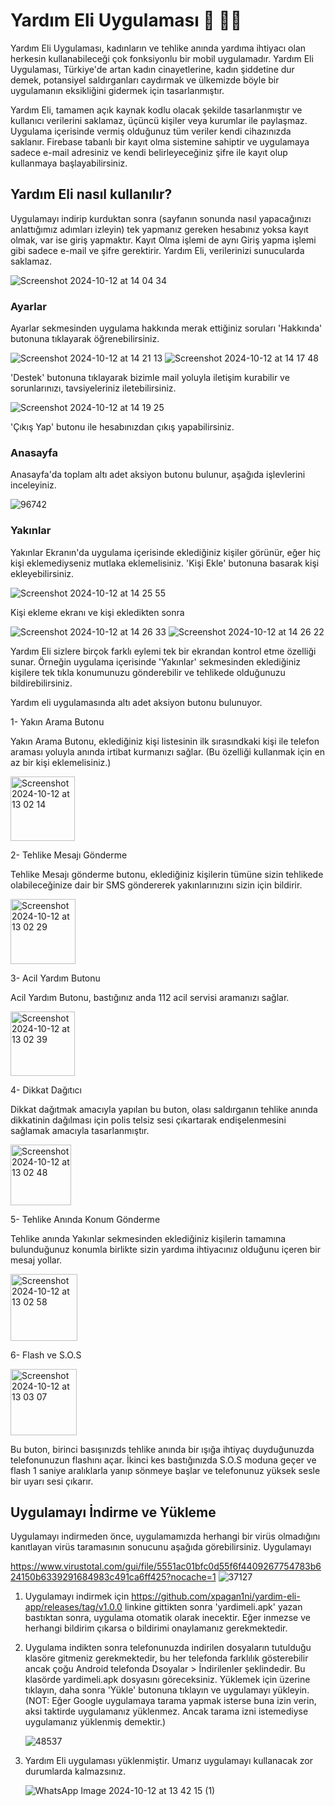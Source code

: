# Yardım Eli Uygulaması 🚨 🫴🏼

Yardım Eli Uygulaması, kadınların ve tehlike anında yardıma ihtiyacı olan herkesin kullanabileceği çok fonksiyonlu bir mobil uygulamadır. Yardım Eli Uygulaması, Türkiye'de artan kadın cinayetlerine, kadın şiddetine dur demek, potansiyel saldırganları caydırmak ve ülkemizde böyle bir uygulamanın eksikliğini gidermek için tasarlanmıştır.

Yardım Eli, tamamen açık kaynak kodlu olacak şekilde tasarlanmıştır ve kullanıcı verilerini saklamaz, üçüncü kişiler veya kurumlar ile paylaşmaz. Uygulama içerisinde vermiş olduğunuz tüm veriler kendi cihazınızda saklanır. Firebase tabanlı bir kayıt olma sistemine sahiptir ve uygulamaya sadece e-mail adresiniz ve kendi belirleyeceğiniz şifre ile kayıt olup kullanmaya başlayabilirsiniz. 

## Yardım Eli nasıl kullanılır?

Uygulamayı indirip kurduktan sonra (sayfanın sonunda nasıl yapacağınızı anlattığımız adımları izleyin) tek yapmanız gereken hesabınız yoksa kayıt olmak, var ise giriş yapmaktır. Kayıt Olma işlemi de aynı Giriş yapma işlemi gibi sadece e-mail ve şifre gerektirir. Yardım Eli, verilerinizi sunucularda saklamaz.

![Screenshot 2024-10-12 at 14 04 34](https://github.com/user-attachments/assets/ef3b6e67-7fed-4259-9148-3eb4990ef757)

### Ayarlar

Ayarlar sekmesinden uygulama hakkında merak ettiğiniz soruları 'Hakkında' butonuna tıklayarak öğrenebilirsiniz. 

![Screenshot 2024-10-12 at 14 21 13](https://github.com/user-attachments/assets/bb967f45-3c6e-452e-bcf4-99767f92430b)   ![Screenshot 2024-10-12 at 14 17 48](https://github.com/user-attachments/assets/d1b1cdd7-191f-40ea-b828-996b15fd7dc4)

'Destek' butonuna tıklayarak bizimle mail yoluyla iletişim kurabilir ve sorunlarınızı, tavsiyeleriniz iletebilirsiniz.


![Screenshot 2024-10-12 at 14 19 25](https://github.com/user-attachments/assets/133f7d51-a516-4e0d-8d48-7944988e2407)

'Çıkış Yap' butonu ile hesabınızdan çıkış yapabilirsiniz.

### Anasayfa

Anasayfa'da toplam altı adet aksiyon butonu bulunur, aşağıda işlevlerini inceleyiniz.

![96742](https://github.com/user-attachments/assets/d1ad1cc5-2960-43f7-8517-95a50a040dd9)

### Yakınlar

Yakınlar Ekranın'da uygulama içerisinde eklediğiniz kişiler görünür, eğer hiç kişi eklemediyseniz mutlaka eklemelisiniz. 'Kişi Ekle' butonuna basarak kişi ekleyebilirsiniz.

![Screenshot 2024-10-12 at 14 25 55](https://github.com/user-attachments/assets/a7028885-0241-47dd-85a5-79afc7d9f7e8)

Kişi ekleme ekranı ve kişi ekledikten sonra

![Screenshot 2024-10-12 at 14 26 33](https://github.com/user-attachments/assets/a1c8fb88-fd45-4c3a-a0da-4bceba7f95b9)  ![Screenshot 2024-10-12 at 14 26 22](https://github.com/user-attachments/assets/8551c2e9-6792-4eae-b0c4-98ee27f153e6)



Yardım Eli sizlere birçok farklı eylemi tek bir ekrandan kontrol etme özelliği sunar. Örneğin uygulama içerisinde 'Yakınlar' sekmesinden eklediğiniz kişilere tek tıkla konumunuzu gönderebilir ve tehlikede olduğunuzu bildirebilirsiniz. 

Yardım eli uygulamasında altı adet aksiyon butonu bulunuyor.

1- Yakın Arama Butonu

Yakın Arama Butonu, eklediğiniz kişi listesinin ilk sırasındkaki kişi ile telefon araması yoluyla anında irtibat kurmanızı sağlar. (Bu özelliği kullanmak için en az bir kişi eklemelisiniz.)

<img width="103" alt="Screenshot 2024-10-12 at 13 02 14" src="https://github.com/user-attachments/assets/4d7bf376-9a7d-4fcf-b382-e345b6e8dc9e">


2- Tehlike Mesajı Gönderme

Tehlike Mesajı gönderme butonu, eklediğiniz kişilerin tümüne sizin tehlikede olabileceğinize dair bir SMS göndererek yakınlarınızını sizin için bildirir.

<img width="104" alt="Screenshot 2024-10-12 at 13 02 29" src="https://github.com/user-attachments/assets/90137c35-9745-4f10-b6ce-7e161d432449"> 


3- Acil Yardım Butonu

Acil Yardım Butonu, bastığınız anda 112 acil servisi aramanızı sağlar.

<img width="103" alt="Screenshot 2024-10-12 at 13 02 39" src="https://github.com/user-attachments/assets/1800d003-ffd7-48c1-8c74-902cd2d950f0">


4- Dikkat Dağıtıcı

Dikkat dağıtmak amacıyla yapılan bu buton, olası saldırganın tehlike anında dikkatinin dağılması için polis telsiz sesi çıkartarak endişelenmesini sağlamak amacıyla tasarlanmıştır.

<img width="97" alt="Screenshot 2024-10-12 at 13 02 48" src="https://github.com/user-attachments/assets/c8de2c7d-e140-4b50-9c76-551fff430da9">


5- Tehlike Anında Konum Gönderme

Tehlike anında Yakınlar sekmesinden eklediğiniz kişilerin tamamına bulunduğunuz konumla birlikte sizin yardıma ihtiyacınız olduğunu içeren bir mesaj yollar.

<img width="107" alt="Screenshot 2024-10-12 at 13 02 58" src="https://github.com/user-attachments/assets/c082ddbb-6f0b-437c-b5b8-635ca7ddeae7">


6- Flash ve S.O.S 

<img width="106" alt="Screenshot 2024-10-12 at 13 03 07" src="https://github.com/user-attachments/assets/9c6be77a-43c5-4d74-b7e5-369ce22814fd">

Bu buton, birinci basışınızds tehlike anında bir ışığa ihtiyaç duyduğunuzda telefonunuzun flashını açar. İkinci kes bastığınızda S.O.S moduna geçer ve flash 1 saniye aralıklarla yanıp sönmeye başlar ve telefonunuz yüksek sesle bir uyarı sesi çıkarır.

## Uygulamayı İndirme ve Yükleme

Uygulamayı indirmeden önce, uygulamamızda herhangi bir virüs olmadığını kanıtlayan virüs taramasının sonucunu aşağıda görebilirsiniz. Uygulamayı

https://www.virustotal.com/gui/file/5551ac01bfc0d55f6f4409267754783b624150b6339291684983c491ca6ff425?nocache=1
![37127](https://github.com/user-attachments/assets/31ffc3dd-5e64-4e23-b075-dced29e8b4f3)

1. Uygulamayı indirmek için https://github.com/xpagan1ni/yardim-eli-app/releases/tag/v1.0.0 linkine gittikten sonra 'yardimeli.apk' yazan bastıktan sonra, uygulama otomatik olarak inecektir. Eğer inmezse ve herhangi bildirim çıkarsa o bildirimi onaylamanız gerekmektedir. 

2. Uygulama indikten sonra telefonunuzda indirilen dosyaların tutulduğu klasöre gitmeniz gerekmektedir, bu her telefonda farklılık gösterebilir ancak çoğu Android telefonda Dsoyalar > İndirilenler şeklindedir. Bu klasörde yardimeli.apk dosyasını göreceksiniz. Yüklemek için üzerine tıklayın, daha sonra 'Yükle' butonuna tıklayın ve uygulamayı yükleyin. (NOT: Eğer Google uygulamaya tarama yapmak isterse buna izin verin, aksi taktirde uygulamanız yüklenmez. Ancak tarama izni istemediyse uygulamanız yüklenmiş demektir.)

   ![48537](https://github.com/user-attachments/assets/94bb1a4c-ec7c-4832-968c-2470711e25a5)

3. Yardım Eli uygulaması yüklenmiştir. Umarız uygulamayı kullanacak zor durumlarda kalmazsınız.

   ![WhatsApp Image 2024-10-12 at 13 42 15 (1)](https://github.com/user-attachments/assets/7c0c0c60-d67a-4922-9e93-b20a6ff4518f)


   




